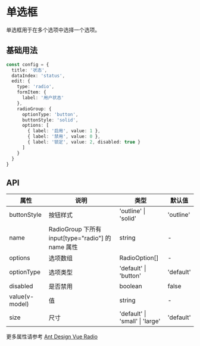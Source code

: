 # 单选框

单选框用于在多个选项中选择一个选项。

## 基础用法

```ts
const config = {
  title: '状态',
  dataIndex: 'status',
  edit: {
    type: 'radio',
    formItem: {
      label: '用户状态'
    },
    radioGroup: {
      optionType: 'button',
      buttonStyle: 'solid',
      options: [
        { label: '启用', value: 1 },
        { label: '禁用', value: 0 },
        { label: '锁定', value: 2, disabled: true }
      ]
    }
  }
}
```

## API

| 属性 | 说明 | 类型 | 默认值 |
| --- | --- | --- | --- |
| buttonStyle | 按钮样式 | 'outline' \| 'solid' | 'outline' |
| name | RadioGroup 下所有 input[type="radio"] 的 name 属性 | string | - |
| options | 选项数组 | RadioOption[] | - |
| optionType | 选项类型 | 'default' \| 'button' | 'default' |
| disabled | 是否禁用 | boolean | false |
| value(v-model) | 值 | string | - |
| size | 尺寸 | 'default' \| 'small' \| 'large' | 'default' |

更多属性请参考 [Ant Design Vue Radio](https://www.antdv.com/components/radio-cn#api)
